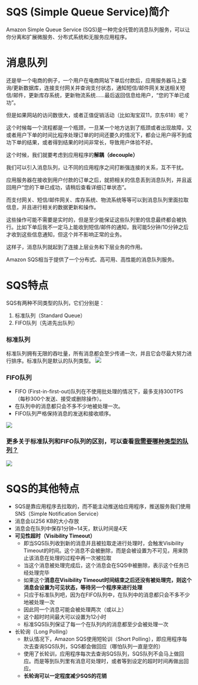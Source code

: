 # SQS (Simple Queue Service)简介
Amazon Simple Queue Service (SQS)是一种完全托管的消息队列服务，可以让你分离和扩展微服务、分布式系统和无服务应用程序。

# 消息队列
还是举一个电商的例子，一个用户在电商网站下单后付款后，应用服务器马上查询/更新数据库，连接支付网关并查询支付状态，通知短信/邮件网关发送相关短信/邮件，更新库存系统，更新物流系统……最后返回信息给用户，“您的下单已成功”。

但是如果网站的访问数很大，或者正值促销活动（比如淘宝双11，京东618）呢？

这个时候每一个流程都是一个瓶颈，一旦某一个地方达到了瓶颈或者出现故障，又或者用户下单的时间比程序处理订单的时间还要久的情况下，都会让用户得不到成功下单的结果，或者得到结果的时间非常长，导致用户体验不好。

这个时候，我们就要考虑到应用程序的**解耦（decouple）**

我们可以引入消息队列，让不同的应用程序之间打断强连接的关系，互不干扰。

应用服务器在接收到用户付款的订单之后，就把相关的信息丢到消息队列，并且返回用户“您的下单已成功，请稍后查看详细订单状态”。

而支付网关、短信/邮件网关、库存系统、物流系统等等可以到消息队列里面拉取信息，并且进行相关的数据更新和操作。

这些操作可能不需要是实时的，但是至少能保证这些队列里的信息最终都会被执行。比如下单后我不一定马上能收到短信/邮件的通知，我可能5分钟/10分钟之后才收到这些信息通知，但这个并不影响正常的业务。

这样子，消息队列就起到了连接上层业务和下层业务的作用。

Amazon SQS相当于提供了一个分布式、高可用、高性能的消息队列服务。

# SQS特点
SQS有两种不同类型的队列，它们分别是：

1. 标准队列（Standard Queue）
2. FIFO队列（先进先出队列）
### 标准队列
标准队列拥有无限的吞吐量，所有消息都会至少传递一次，并且它会尽最大努力进行排序。标准队列是默认的队列类型。
![](https://cdnstatic.iteablue.com/iteablue-production-data/wp-content/uploads/2018/08/sqs-what-is-sqs-standard-queue-diagram.png)


### FIFO队列
- FIFO (First-in-first-out)队列在不使用批处理的情况下，最多支持300TPS（每秒300个发送、接受或删除操作）。
- 在队列中的消息都只会不多不少地被处理一次。
- FIFO队列严格保持消息的发送和接收顺序。

![](https://cdnstatic.iteablue.com/iteablue-production-data/wp-content/uploads/2018/08/sqs-what-is-sqs-fifo-queue-diagram.png)


### 更多关于标准队列和FIFO队列的区别，可以查看[我需要哪种类型的队列？](https://docs.aws.amazon.com/zh_cn/AWSSimpleQueueService/latest/SQSDeveloperGuide/welcome.html#sqs-queue-types)
![](https://i.loli.net/2019/06/19/5d09913ad4b2766995.png)

# SQS的其他特点
- SQS是靠应用程序去拉取的，而不能主动推送给应用程序，推送服务我们使用SNS（Simple Notification Service）
- 消息会以256 KB的大小存放
- 消息会在队列中保存1分钟~14天，默认时间是4天
- **可见性超时（Visibility Timeout）**
  - 即当SQS队列收到新的消息并且被拉取走进行处理时，会触发Visibility Timeout的时间。这个消息不会被删除，而是会被设置为不可见，用来防止该消息在处理的过程中再一次被拉取
  - 当这个消息被处理完成后，这个消息会在SQS中被删除，表示这个任务已经处理完毕
  - 如果这个**消息在Visibility Timeout时间结束之后还没有被处理完，则这个消息会设置为可见状态，等待另一个程序来进行处理**
  - 只应于标准队列吧，因为在FIFO队列中，在队列中的消息都只会不多不少地被处理一次
  - 因此同一个消息可能会被处理两次（或以上）
  - 这个超时时间最大可以设置为12小时
  - 标准SQS队列保证了每一个在队列内的消息都至少会被处理一次
- 长轮询（Long Polling）
  - 默认情况下，Amazon SQS使用短轮训（Short Polling），即应用程序每次去查询SQS队列，SQS都会做回应（哪怕队列一直是空的）
  - 使用了长轮训，应用程序每次去查询SQS队列，SQS队列不会马上做回应。而是等到队列里有消息可处理时，或者等到设定的超时时间再做出回应。
  - **长轮询可以一定程度减少SQS的花销**
